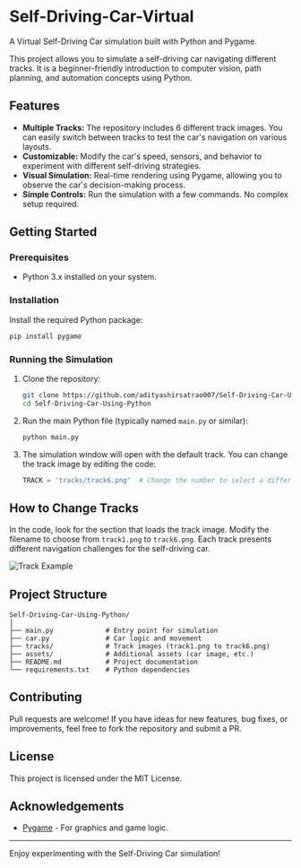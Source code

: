 # Self-Driving-Car-Virtual

A Virtual Self-Driving Car simulation built with Python and Pygame.

This project allows you to simulate a self-driving car navigating different tracks. It is a beginner-friendly introduction to computer vision, path planning, and automation concepts using Python.

## Features

- **Multiple Tracks:** The repository includes 6 different track images. You can easily switch between tracks to test the car's navigation on various layouts.
- **Customizable:** Modify the car's speed, sensors, and behavior to experiment with different self-driving strategies.
- **Visual Simulation:** Real-time rendering using Pygame, allowing you to observe the car's decision-making process.
- **Simple Controls:** Run the simulation with a few commands. No complex setup required.

## Getting Started

### Prerequisites

- Python 3.x installed on your system.

### Installation

Install the required Python package:

```bash
pip install pygame
```

### Running the Simulation

1. Clone the repository:
    ```bash
    git clone https://github.com/adityashirsatrao007/Self-Driving-Car-Using-Python.git
    cd Self-Driving-Car-Using-Python
    ```

2. Run the main Python file (typically named `main.py` or similar):
    ```bash
    python main.py
    ```

3. The simulation window will open with the default track. You can change the track image by editing the code:
    ```python
    TRACK = 'tracks/track6.png'  # Change the number to select a different track (1 to 6)
    ```

## How to Change Tracks

In the code, look for the section that loads the track image. Modify the filename to choose from `track1.png` to `track6.png`. Each track presents different navigation challenges for the self-driving car.

![Track Example](https://user-images.githubusercontent.com/61585443/182076051-4cc5a446-006a-469d-ba5f-5508afb1a0e7.png)

## Project Structure

```
Self-Driving-Car-Using-Python/
│
├── main.py             # Entry point for simulation
├── car.py              # Car logic and movement
├── tracks/             # Track images (track1.png to track6.png)
├── assets/             # Additional assets (car image, etc.)
├── README.md           # Project documentation
└── requirements.txt    # Python dependencies
```

## Contributing

Pull requests are welcome! If you have ideas for new features, bug fixes, or improvements, feel free to fork the repository and submit a PR.

## License

This project is licensed under the MIT License.

## Acknowledgements

- [Pygame](https://www.pygame.org/) - For graphics and game logic.

---

Enjoy experimenting with the Self-Driving Car simulation!
